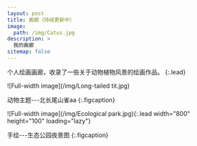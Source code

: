 ```yaml
---
layout: post
title: 画廊（持续更新中）
image: 
  path: /img/Catus.jpg
description: >
  我的画廊
sitemap: false
---
```


个人绘画画廊，收录了一些关于动物植物风景的绘画作品。
{:.lead}

![Full-width image](/img/Long-tailed tit.jpg)

动物主题---北长尾山雀aa
{:.figcaption}

![Full-width image](/img/Ecological park.jpg){:.lead width="800" height="100" loading="lazy"}

手绘---生态公园夜景图
{:.figcaption}
